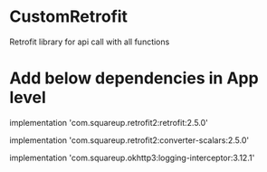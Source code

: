 # CustomRetrofit
Retrofit library for api call with all functions

# Add below dependencies in App level

implementation 'com.squareup.retrofit2:retrofit:2.5.0'
    
implementation 'com.squareup.retrofit2:converter-scalars:2.5.0'

implementation 'com.squareup.okhttp3:logging-interceptor:3.12.1'
